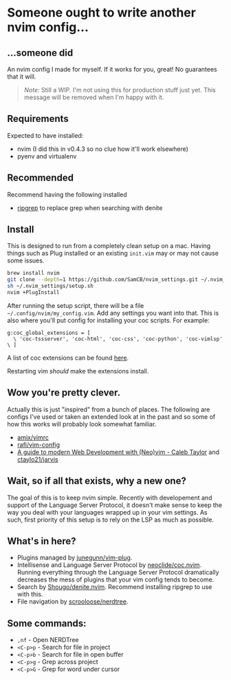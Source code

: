 # Someone ought to write another nvim config...
## ...someone did

An nvim config I made for myself.
If it works for you, great!
No guarantees that it will.

> *Note:* Still a WIP. I'm not using this for production stuff just yet.
> This message will be removed when I'm happy with it.

## Requirements

Expected to have installed:

* nvim (I did this in v0.4.3 so no clue how it'll work elsewhere)
* pyenv and virtualenv

## Recommended

Recommend having the following installed

* [ripgrep](https://github.com/BurntSushi/ripgrep) to replace grep when searching with denite

## Install

This is designed to run from a completely clean setup on a mac.
Having things such as Plug installed or an existing `init.vim` may or may not cause some issues.

```sh
brew install nvim
git clone --depth=1 https://github.com/SamCB/nvim_settings.git ~/.nvim_settings
sh ~/.nvim_settings/setup.sh
nvim +PlugInstall
```

After running the setup script, there will be a file `~/.config/nvim/my_config.vim`.
Add any settings you want into that.
This is also where you'll put config for installing your coc scripts.
For example:

```vim
g:coc_global_extensions = [
  \ 'coc-tssserver', 'coc-html', 'coc-css', 'coc-python', 'coc-vimlsp'
\ ]
```

A list of coc extensions can be found [here](https://github.com/neoclide/coc.nvim/wiki/Using-coc-extensions#implemented-coc-extensions).

Restarting vim *should* make the extensions install.

## Wow you're pretty clever.

Actually this is just "inspired" from a bunch of places.
The following are configs I've used or taken an extended look at in the past and so some of how this works will probably look somewhat familiar.

* [amix/vimrc](https://github.com/amix/vimrc)
* [rafi/vim-config](https://github.com/rafi/vim-config)
* [A guide to modern Web Development with (Neo)vim - Caleb Taylor](https://www.freecodecamp.org/news/a-guide-to-modern-web-development-with-neo-vim-333f7efbf8e2/) and [ctaylo21/jarvis](https://github.com/ctaylo21/jarvis)

## Wait, so if all that exists, why a new one?

The goal of this is to keep nvim simple.
Recently with developement and support of the Language Server Protocol, it doesn't make sense to keep the way you deal with your languages wrapped up in your vim settings.
As such, first priority of this setup is to rely on the LSP as much as possible.

## What's in here?

* Plugins managed by [junegunn/vim-plug](https://github.com/junegunn/vim-plug).
* Intellisense and Language Server Protocol by [neoclide/coc.nvim](https://github.com/neoclide/coc.nvim). Running everything through the Language Server Protocol dramatically decreases the mess of plugins that your vim config tends to become.
* Search by [Shougo/denite.nvim](https://github.com/Shougo/denite.nvim). Recommend installing ripgrep to use with this.
* File navigation by [scrooloose/nerdtree](https://github.com/scrooloose/nerdtree).

## Some commands:

* `,nf` - Open NERDTree
* `<C-p>p` - Search for file in project
* `<C-p>b` - Search for file in open buffer
* `<C-p>g` - Grep across project
* `<C-p>G` - Grep for word under cursor
